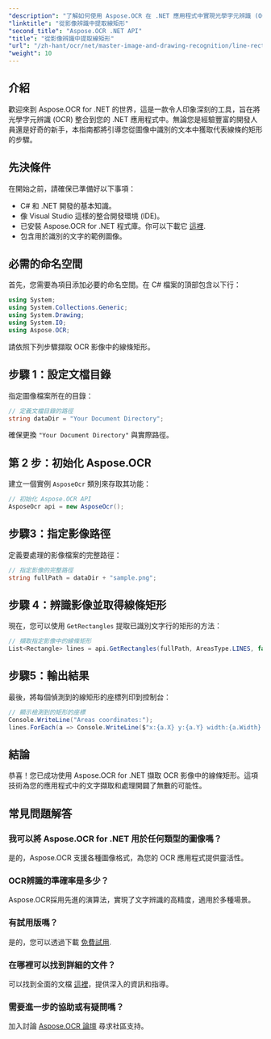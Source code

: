 ```yaml
---
"description": "了解如何使用 Aspose.OCR 在 .NET 應用程式中實現光學字元辨識 (OCR)。本綜合指南將引導您完成提取已識別線條的矩形的過程。"
"linktitle": "從影像辨識中提取線矩形"
"second_title": "Aspose.OCR .NET API"
"title": "從影像辨識中提取線矩形"
"url": "/zh-hant/ocr/net/master-image-and-drawing-recognition/line-rectangles-from-images-recognition/"
"weight": 10
---
```


## 介紹

歡迎來到 Aspose.OCR for .NET 的世界，這是一款令人印象深刻的工具，旨在將光學字元辨識 (OCR) 整合到您的 .NET 應用程式中。無論您是經驗豐富的開發人員還是好奇的新手，本指南都將引導您從圖像中識別的文本中獲取代表線條的矩形的步驟。

## 先決條件

在開始之前，請確保已準備好以下事項：

- C# 和 .NET 開發的基本知識。
- 像 Visual Studio 這樣的整合開發環境 (IDE)。
- 已安裝 Aspose.OCR for .NET 程式庫。你可以下載它 [這裡](https://releases。aspose.com/ocr/net/).
- 包含用於識別的文字的範例圖像。

## 必需的命名空間

首先，您需要為項目添加必要的命名空間。在 C# 檔案的頂部包含以下行：

```csharp
using System;
using System.Collections.Generic;
using System.Drawing;
using System.IO;
using Aspose.OCR;
```

請依照下列步驟擷取 OCR 影像中的線條矩形。

## 步驟 1：設定文檔目錄

指定圖像檔案所在的目錄：

```csharp
// 定義文檔目錄的路徑
string dataDir = "Your Document Directory";
```

確保更換 `"Your Document Directory"` 與實際路徑。

## 第 2 步：初始化 Aspose.OCR

建立一個實例 `AsposeOcr` 類別來存取其功能：

```csharp
// 初始化 Aspose.OCR API
AsposeOcr api = new AsposeOcr();
```

## 步驟3：指定影像路徑

定義要處理的影像檔案的完整路徑：

```csharp
// 指定影像的完整路徑
string fullPath = dataDir + "sample.png";
```

## 步驟 4：辨識影像並取得線條矩形

現在，您可以使用 `GetRectangles` 提取已識別文字行的矩形的方法：

```csharp
// 擷取指定影像中的線條矩形
List<Rectangle> lines = api.GetRectangles(fullPath, AreasType.LINES, false);
```

## 步驟5：輸出結果

最後，將每個偵測到的線矩形的座標列印到控制台：

```csharp
// 顯示檢測到的矩形的座標
Console.WriteLine("Areas coordinates:");
lines.ForEach(a => Console.WriteLine($"x:{a.X} y:{a.Y} width:{a.Width} height:{a.Height}"));
```

## 結論

恭喜！您已成功使用 Aspose.OCR for .NET 擷取 OCR 影像中的線條矩形。這項技術為您的應用程式中的文字擷取和處理開闢了無數的可能性。

## 常見問題解答

### 我可以將 Aspose.OCR for .NET 用於任何類型的圖像嗎？

是的，Aspose.OCR 支援各種圖像格式，為您的 OCR 應用程式提供靈活性。

### OCR辨識的準確率是多少？

Aspose.OCR採用先進的演算法，實現了文字辨識的高精度，適用於多種場景。

### 有試用版嗎？

是的，您可以透過下載 [免費試用](https://releases。aspose.com/).

### 在哪裡可以找到詳細的文件？

可以找到全面的文檔 [這裡](https://reference.aspose.com/ocr/net/)，提供深入的資訊和指導。

### 需要進一步的協助或有疑問嗎？

加入討論 [Aspose.OCR 論壇](https://forum.aspose.com/c/ocr/16) 尋求社區支持。